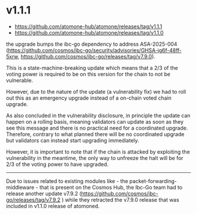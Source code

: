 # v1.1.1

- https://github.com/atomone-hub/atomone/releases/tag/v1.1.1
- https://github.com/atomone-hub/atomone/releases/tag/v1.1.0

the upgrade bumps the ibc-go dependency to address ASA-2025-004 (https://github.com/cosmos/ibc-go/security/advisories/GHSA-jg6f-48ff-5xrw, https://github.com/cosmos/ibc-go/releases/tag/v7.9.0).

This is a state-machine-breaking update which means that a 2/3 of the voting power is required to be on this version for the chain to not be vulnerable.

However, due to the nature of the update (a vulnerability fix) we had to roll out this as an emergency upgrade instead of a on-chain voted chain upgrade.

As also concluded in the vulnerability disclosure, in principle the update can happen on a rolling basis, meaning validators can update as soon as they see this message and there is no practical need for a coordinated upgrade. Therefore, contrary to what planned there will be no coordinated upgrade but validators can instead start upgrading immediately.

However, it is important to note that if the chain is attacked by exploiting the vulnerability in the meantime, the only way to unfreeze the halt will be for 2/3 of the voting power to have upgraded.

---

Due to issues related to existing modules like - the packet-forwarding-middleware - that is present on the Cosmos Hub, the Ibc-Go team had to release another update v7.9.2 (https://github.com/cosmos/ibc-go/releases/tag/v7.9.2 ) while they retracted the v7.9.0 release that was included in v1.1.0 release of  atomoned. 
